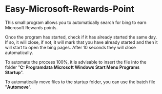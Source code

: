 # Easy-Microsoft-Rewards-Point

This small program allows you to automatically search for bing to earn Microsoft Rewards points.<p>

Once the program has started, check if it has already started the same day. If so, it will close, if not, it will mark that you have already started and then it will start to open the bing pages. After 10 seconds they will close automatically.<p>

To automate the process 100%, it is advisable to insert the file into the folder "__C: Programdata Microsoft Windows Start Menu Programs Startup__".

To automatically move files to the startup folder, you can use the batch file "__Automove__".

